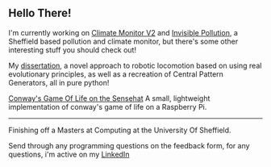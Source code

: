 ## Hello There! 

I'm currently working on [Climate Monitor V2](https://github.com/dambem/ClimateMonitorV2) and [Invisible Pollution](https://github.com/dambem/Invisible-Pollution-Unity), a Sheffield based pollution and climate monitor, but there's some other interesting stuff you should check out!

My [dissertation](https://github.com/dambem/diss-quad-gait), a novel approach to robotic locomotion based on using real evolutionary principles, as well as a recreation of Central Pattern Generators, all in pure python! 

[Conway's Game Of Life on the Sensehat](https://github.com/dambem/gameoflife_sensehat) A small, lightweight implementation of conway's game of life on a Raspberry Pi. 

---
Finishing off a Masters at Computing at the University Of Sheffield. 

Send through any programming questions on the feedback form, for any questions, i'm active on my [LinkedIn](https://www.linkedin.com/in/damian-b-737951102/)

<!--
**dambem/dambem** is a ✨ _special_ ✨ repository because its `README.md` (this file) appears on your GitHub profile.

Here are some ideas to get you started:

- 🔭 I’m currently working on ...
- 🌱 I’m currently learning ...
- 👯 I’m looking to collaborate on ...
- 🤔 I’m looking for help with ...
- 💬 Ask me about ...
- 📫 How to reach me: ...
- 😄 Pronouns: ...
- ⚡ Fun fact: ...
-->
